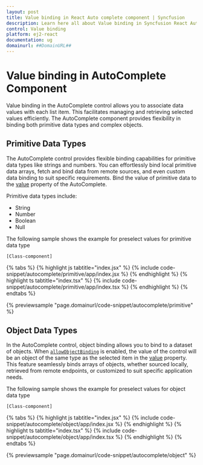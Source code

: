```yaml
---
layout: post
title: Value binding in React Auto complete component | Syncfusion
description: Learn here all about Value binding in Syncfusion React Auto complete component of Syncfusion Essential JS 2 and more.
control: Value binding 
platform: ej2-react
documentation: ug
domainurl: ##DomainURL##
---
```


# Value binding in AutoComplete Component

Value binding in the AutoComplete control allows you to associate data values with each list item. This facilitates managing and retrieving selected values efficiently. The AutoComplete component provides flexibility in binding both primitive data types and complex objects.

## Primitive Data Types

The AutoComplete control provides flexible binding capabilities for primitive data types like strings and numbers. You can effortlessly bind local primitive data arrays, fetch and bind data from remote sources, and even custom data binding to suit specific requirements. Bind the value of primitive data to the [value](../api/auto-complete/#value) property of the AutoComplete.

Primitive data types include:

* String
* Number
* Boolean
* Null

The following sample shows the example for preselect values for primitive data type

`[Class-component]`

{% tabs %}
{% highlight js tabtitle="index.jsx" %}
{% include code-snippet/autocomplete/primitive/app/index.jsx %}
{% endhighlight %}
{% highlight ts tabtitle="index.tsx" %}
{% include code-snippet/autocomplete/primitive/app/index.tsx %}
{% endhighlight %}
{% endtabs %}

 {% previewsample "page.domainurl/code-snippet/autocomplete/primitive" %}

## Object Data Types

In the AutoComplete control, object binding allows you to bind to a dataset of objects. When [`allowObjectBinding`](../api/auto-complete/#allowobjectbinding) is enabled, the value of the control will be an object of the same type as the selected item in the [value](../api/auto-complete/#value) property. This feature seamlessly binds arrays of objects, whether sourced locally, retrieved from remote endpoints, or customized to suit specific application needs.

The following sample shows the example for preselect values for object data type

`[Class-component]`

{% tabs %}
{% highlight js tabtitle="index.jsx" %}
{% include code-snippet/autocomplete/object/app/index.jsx %}
{% endhighlight %}
{% highlight ts tabtitle="index.tsx" %}
{% include code-snippet/autocomplete/object/app/index.tsx %}
{% endhighlight %}
{% endtabs %}

 {% previewsample "page.domainurl/code-snippet/autocomplete/object" %}
